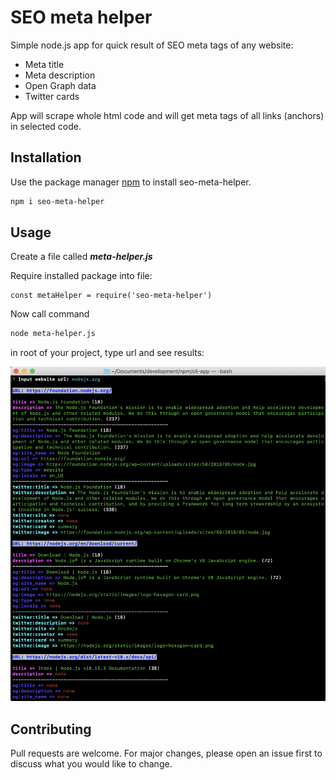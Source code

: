 # SEO meta helper

Simple node.js app for quick result of SEO meta tags of any website:
- Meta title
- Meta description
- Open Graph data
- Twitter cards

App will scrape whole html code and will get meta tags of all links (anchors) in selected code.

## Installation

Use the package manager [npm](https://www.npmjs.com/) to install seo-meta-helper.

```bash
npm i seo-meta-helper
```

## Usage
Create a file called ***meta-helper.js***

Require installed package into file:
```javscript
const metaHelper = require('seo-meta-helper')
```
Now call command
```bash
node meta-helper.js
```
in root of your project, type url and see results:

![Seo meta helper screenshot](https://raw.githubusercontent.com/radekk111/seo-meta-helper/master/public/img/seo-meta-helper.png "Seo meta helper screenshot")

## Contributing
Pull requests are welcome. For major changes, please open an issue first to discuss what you would like to change.